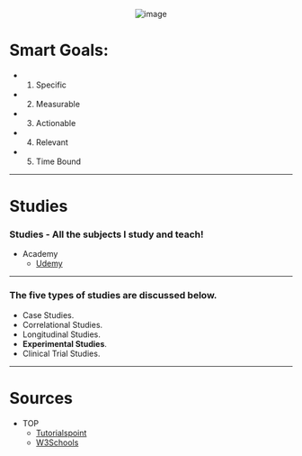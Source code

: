 <div align="center">

![image](https://user-images.githubusercontent.com/51442719/166158602-eeffde5b-7138-4813-b307-0f6f0a6f44d0.png)

</div>

# Smart Goals:
  - 1. Specific
  - 2. Measurable
  - 3. Actionable
  - 4. Relevant
  - 5. Time Bound


---

# Studies
### Studies - All the subjects I study and teach!

- Academy 
  - [Udemy](https://github.com/Anlominus/Studies/tree/main/Udemy)

---

### The five types of studies are discussed below.
- Case Studies.
- Correlational Studies.
- Longitudinal Studies.
- **Experimental Studies**.
- Clinical Trial Studies.

---

# Sources

- TOP
  - [Tutorialspoint](https://www.tutorialspoint.com/index.htm)
  - [W3Schools](https://www.w3schools.com/)
